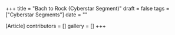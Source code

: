 +++
title = "Bach to Rock (Cyberstar Segment)"
draft = false
tags = ["Cyberstar Segments"]
date = ""

[Article]
contributors = []
gallery = []
+++